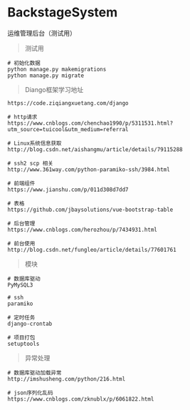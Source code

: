 # BackstageSystem
运维管理后台（测试用）

> 测试用

    # 初始化数据
    python manage.py makemigrations
    python manage.py migrate

> Diango框架学习地址

    https://code.ziqiangxuetang.com/django

    # http请求
    https://www.cnblogs.com/chenchao1990/p/5311531.html?utm_source=tuicool&utm_medium=referral

    # Linux系统信息获取
    http://blog.csdn.net/aishangmu/article/details/79115288

    # ssh2 scp 相关
    http://www.361way.com/python-paramiko-ssh/3984.html

    # 前端组件
    https://www.jianshu.com/p/011d308d7dd7

    # 表格
    https://github.com/jbaysolutions/vue-bootstrap-table

    # 后台管理
    https://www.cnblogs.com/herozhou/p/7434931.html

    # 前台使用
    http://blog.csdn.net/fungleo/article/details/77601761

> 模块

    # 数据库驱动
    PyMySQL3

    # ssh
    paramiko

    # 定时任务
    django-crontab

    # 项目打包
    setuptools


> 异常处理

    # 数据库驱动加载异常
    http://imshusheng.com/python/216.html

    # json序列化乱码
    https://www.cnblogs.com/zknublx/p/6061822.html




